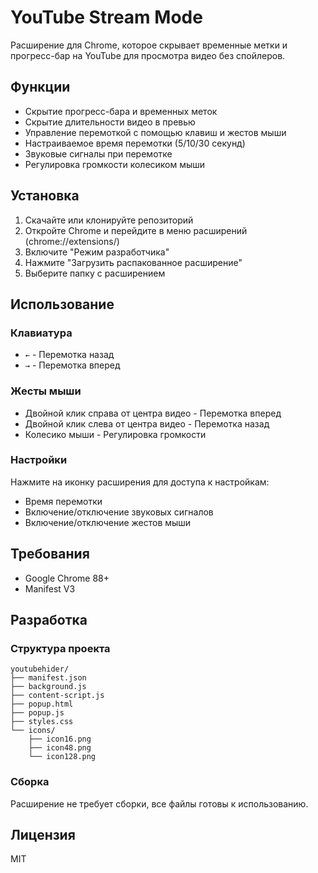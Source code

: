 # YouTube Stream Mode

Расширение для Chrome, которое скрывает временные метки и прогресс-бар на YouTube для просмотра видео без спойлеров.

## Функции

- Скрытие прогресс-бара и временных меток
- Скрытие длительности видео в превью
- Управление перемоткой с помощью клавиш и жестов мыши
- Настраиваемое время перемотки (5/10/30 секунд)
- Звуковые сигналы при перемотке
- Регулировка громкости колесиком мыши

## Установка

1. Скачайте или клонируйте репозиторий
2. Откройте Chrome и перейдите в меню расширений (chrome://extensions/)
3. Включите "Режим разработчика"
4. Нажмите "Загрузить распакованное расширение"
5. Выберите папку с расширением

## Использование

### Клавиатура
- `←` - Перемотка назад
- `→` - Перемотка вперед

### Жесты мыши
- Двойной клик справа от центра видео - Перемотка вперед
- Двойной клик слева от центра видео - Перемотка назад
- Колесико мыши - Регулировка громкости

### Настройки
Нажмите на иконку расширения для доступа к настройкам:
- Время перемотки
- Включение/отключение звуковых сигналов
- Включение/отключение жестов мыши

## Требования
- Google Chrome 88+
- Manifest V3

## Разработка

### Структура проекта
```
youtubehider/
├── manifest.json
├── background.js
├── content-script.js
├── popup.html
├── popup.js
├── styles.css
└── icons/
    ├── icon16.png
    ├── icon48.png
    └── icon128.png
```

### Сборка
Расширение не требует сборки, все файлы готовы к использованию.

## Лицензия
MIT 